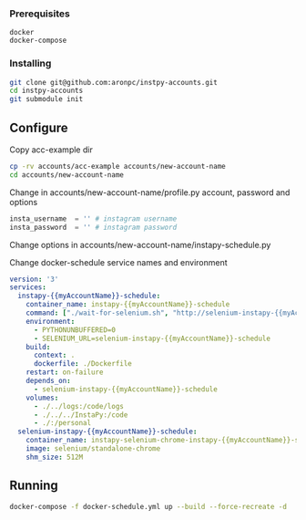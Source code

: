 ### Prerequisites

```
docker
docker-compose
```

### Installing

```bash
git clone git@github.com:aronpc/instpy-accounts.git
cd instpy-accounts
git submodule init
```

## Configure 
Copy acc-example dir

```bash
cp -rv accounts/acc-example accounts/new-account-name
cd accounts/new-account-name
```

Change in accounts/new-account-name/profile.py account, password and options

```python
insta_username  = '' # instagram username
insta_password  = '' # instagram password
```

Change options in accounts/new-account-name/instapy-schedule.py 

Change docker-schedule service names and environment

```yaml
version: '3'
services:
  instapy-{{myAccountName}}-schedule:
    container_name: instapy-{{myAccountName}}-schedule
    command: ["./wait-for-selenium.sh", "http://selenium-instapy-{{myAccountName}}-schedule:4444/wd/hub", "--", "python", "/personal/instapy-schedule.py"]
    environment:
      - PYTHONUNBUFFERED=0
      - SELENIUM_URL=selenium-instapy-{{myAccountName}}-schedule
    build:
      context: .
      dockerfile: ./Dockerfile
    restart: on-failure
    depends_on:
      - selenium-instapy-{{myAccountName}}-schedule
    volumes:
      - ./../logs:/code/logs
      - ./../../InstaPy:/code
      - ./:/personal
  selenium-instapy-{{myAccountName}}-schedule:
    container_name: instapy-selenium-chrome-instapy-{{myAccountName}}-schedule
    image: selenium/standalone-chrome
    shm_size: 512M
```

## Running 
```bash
docker-compose -f docker-schedule.yml up --build --force-recreate -d
```